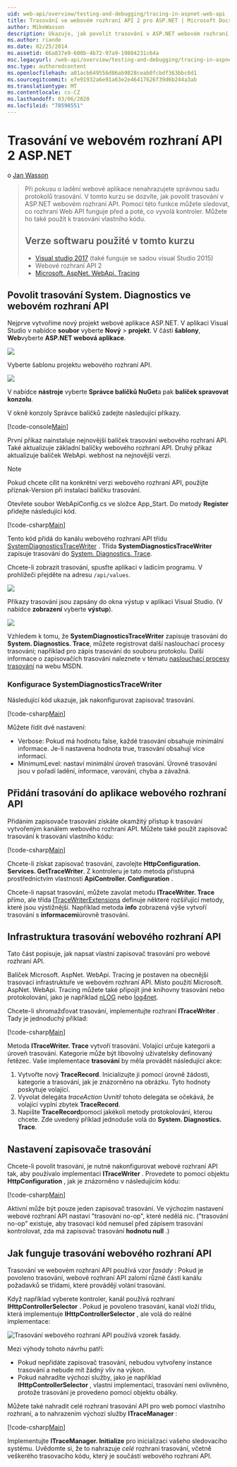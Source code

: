 ```yaml
---
uid: web-api/overview/testing-and-debugging/tracing-in-aspnet-web-api
title: Trasování ve webovém rozhraní API 2 pro ASP.NET | Microsoft Docs
author: MikeWasson
description: Ukazuje, jak povolit trasování v ASP.NET webovém rozhraní API.
ms.author: riande
ms.date: 02/25/2014
ms.assetid: 66a837e9-600b-4b72-97a9-19804231c64a
msc.legacyurl: /web-api/overview/testing-and-debugging/tracing-in-aspnet-web-api
msc.type: authoredcontent
ms.openlocfilehash: a01acb649556d06ab9828ceab0fcbdf363bbc0d1
ms.sourcegitcommit: e7e91932a6e91a63e2e46417626f39d6b244a3ab
ms.translationtype: MT
ms.contentlocale: cs-CZ
ms.lasthandoff: 03/06/2020
ms.locfileid: "78598551"
---
```

# <a name="tracing-in-aspnet-web-api-2"></a>Trasování ve webovém rozhraní API 2 ASP.NET

o [Jan Wasson](https://github.com/MikeWasson)

> Při pokusu o ladění webové aplikace nenahrazujete správnou sadu protokolů trasování. V tomto kurzu se dozvíte, jak povolit trasování v ASP.NET webovém rozhraní API. Pomocí této funkce můžete sledovat, co rozhraní Web API funguje před a poté, co vyvolá kontroler. Můžete ho také použít k trasování vlastního kódu.
>
> ## <a name="software-versions-used-in-the-tutorial"></a>Verze softwaru použité v tomto kurzu
>
> - [Visual studio 2017](https://visualstudio.microsoft.com/downloads/?utm_medium=microsoft&utm_source=docs.microsoft.com&utm_campaign=button+cta&utm_content=download+vs2017) (také funguje se sadou visual Studio 2015)
> - Webové rozhraní API 2
> - [Microsoft. AspNet. WebApi. Tracing](http://www.nuget.org/packages/Microsoft.AspNet.WebApi.Tracing)

## <a name="enable-systemdiagnostics-tracing-in-web-api"></a>Povolit trasování System. Diagnostics ve webovém rozhraní API

Nejprve vytvoříme nový projekt webové aplikace ASP.NET. V aplikaci Visual Studio v nabídce **soubor** vyberte **Nový** > **projekt**. V části **šablony**, **Web**vyberte **ASP.NET webová aplikace**.

[![](tracing-in-aspnet-web-api/_static/image2.png)](tracing-in-aspnet-web-api/_static/image1.png)

Vyberte šablonu projektu webového rozhraní API.

[![](tracing-in-aspnet-web-api/_static/image4.png)](tracing-in-aspnet-web-api/_static/image3.png)

V nabídce **nástroje** vyberte **Správce balíčků NuGet**a pak **balíček spravovat konzolu**.

V okně konzoly Správce balíčků zadejte následující příkazy.

[!code-console[Main](tracing-in-aspnet-web-api/samples/sample1.cmd)]

První příkaz nainstaluje nejnovější balíček trasování webového rozhraní API. Také aktualizuje základní balíčky webového rozhraní API. Druhý příkaz aktualizuje balíček WebApi. webhost na nejnovější verzi.

> [!NOTE]
> Pokud chcete cílit na konkrétní verzi webového rozhraní API, použijte příznak-Version při instalaci balíčku trasování.

Otevřete soubor WebApiConfig.cs ve složce App\_Start. Do metody **Register** přidejte následující kód.

[!code-csharp[Main](tracing-in-aspnet-web-api/samples/sample2.cs?highlight=6)]

Tento kód přidá do kanálu webového rozhraní API třídu [SystemDiagnosticsTraceWriter](https://msdn.microsoft.com/library/system.web.http.tracing.systemdiagnosticstracewriter.aspx) . Třída **SystemDiagnosticsTraceWriter** zapisuje trasování do [System. Diagnostics. Trace](https://msdn.microsoft.com/library/system.diagnostics.trace).

Chcete-li zobrazit trasování, spusťte aplikaci v ladicím programu. V prohlížeči přejděte na adresu `/api/values`.

![](tracing-in-aspnet-web-api/_static/image5.png)

Příkazy trasování jsou zapsány do okna výstup v aplikaci Visual Studio. (V nabídce **zobrazení** vyberte **výstup**).

[![](tracing-in-aspnet-web-api/_static/image7.png)](tracing-in-aspnet-web-api/_static/image6.png)

Vzhledem k tomu, že **SystemDiagnosticsTraceWriter** zapisuje trasování do **System. Diagnostics. Trace**, můžete registrovat další naslouchací procesy trasování; například pro zápis trasování do souboru protokolu. Další informace o zapisovačích trasování naleznete v tématu [naslouchací procesy trasování](https://msdn.microsoft.com/library/4y5y10s7.aspx) na webu MSDN.

### <a name="configuring-systemdiagnosticstracewriter"></a>Konfigurace SystemDiagnosticsTraceWriter

Následující kód ukazuje, jak nakonfigurovat zapisovač trasování.

[!code-csharp[Main](tracing-in-aspnet-web-api/samples/sample3.cs)]

Můžete řídit dvě nastavení:

- Verbose: Pokud má hodnotu false, každé trasování obsahuje minimální informace. Je-li nastavena hodnota true, trasování obsahují více informací.
- MinimumLevel: nastaví minimální úroveň trasování. Úrovně trasování jsou v pořadí ladění, informace, varování, chyba a závažná.

## <a name="adding-traces-to-your-web-api-application"></a>Přidání trasování do aplikace webového rozhraní API

Přidáním zapisovače trasování získáte okamžitý přístup k trasování vytvořeným kanálem webového rozhraní API. Můžete také použít zapisovač trasování k trasování vlastního kódu:

[!code-csharp[Main](tracing-in-aspnet-web-api/samples/sample4.cs)]

Chcete-li získat zapisovač trasování, zavolejte **HttpConfiguration. Services. GetTraceWriter**. Z kontroleru je tato metoda přístupná prostřednictvím vlastnosti **ApiController. Configuration** .

Chcete-li napsat trasování, můžete zavolat metodu **ITraceWriter. Trace** přímo, ale třída [ITraceWriterExtensions](https://msdn.microsoft.com/library/system.web.http.tracing.itracewriterextensions.aspx) definuje některé rozšiřující metody, které jsou výstižnější. Například metoda **info** zobrazená výše vytvoří trasování s **informacemi**úrovně trasování.

## <a name="web-api-tracing-infrastructure"></a>Infrastruktura trasování webového rozhraní API

Tato část popisuje, jak napsat vlastní zapisovač trasování pro webové rozhraní API.

Balíček Microsoft. AspNet. WebApi. Tracing je postaven na obecnější trasovací infrastruktuře ve webovém rozhraní API. Místo použití Microsoft. AspNet. WebApi. Tracing můžete také připojit jiné knihovny trasování nebo protokolování, jako je například [nLOG](http://nlog-project.org/) nebo [log4net](http://logging.apache.org/log4net/).

Chcete-li shromažďovat trasování, implementujte rozhraní **ITraceWriter** . Tady je jednoduchý příklad:

[!code-csharp[Main](tracing-in-aspnet-web-api/samples/sample5.cs)]

Metoda **ITraceWriter. Trace** vytvoří trasování. Volající určuje kategorii a úroveň trasování. Kategorie může být libovolný uživatelsky definovaný řetězec. Vaše implementace **trasování** by měla provádět následující akce:

1. Vytvořte nový **TraceRecord**. Inicializujte ji pomocí úrovně žádosti, kategorie a trasování, jak je znázorněno na obrázku. Tyto hodnoty poskytuje volající.
2. Vyvolat delegáta *traceAction* Uvnitř tohoto delegáta se očekává, že volající vyplní zbytek **TraceRecord**.
3. Napište **TraceRecord**pomocí jakékoli metody protokolování, kterou chcete. Zde uvedený příklad jednoduše volá do **System. Diagnostics. Trace**.

## <a name="setting-the-trace-writer"></a>Nastavení zapisovače trasování

Chcete-li povolit trasování, je nutné nakonfigurovat webové rozhraní API tak, aby používalo implementaci **ITraceWriter** . Provedete to pomocí objektu **HttpConfiguration** , jak je znázorněno v následujícím kódu:

[!code-csharp[Main](tracing-in-aspnet-web-api/samples/sample6.cs)]

Aktivní může být pouze jeden zapisovač trasování. Ve výchozím nastavení webové rozhraní API nastaví &quot;trasování no-op&quot;, které nedělá nic. (&quot;trasování no-op&quot; existuje, aby trasovací kód nemusel před zápisem trasování kontrolovat, zda má zapisovač trasování **hodnotu null** .)

## <a name="how-web-api-tracing-works"></a>Jak funguje trasování webového rozhraní API

Trasování ve webovém rozhraní API používá vzor *fasády* : Pokud je povoleno trasování, webové rozhraní API zalomí různé části kanálu požadavků se třídami, které provádějí volání trasování.

Když například vyberete kontroler, kanál používá rozhraní **IHttpControllerSelector** . Pokud je povoleno trasování, kanál vloží třídu, která implementuje **IHttpControllerSelector** , ale volá do reálné implementace:

![Trasování webového rozhraní API používá vzorek fasády.](tracing-in-aspnet-web-api/_static/image8.png)

Mezi výhody tohoto návrhu patří:

- Pokud nepřidáte zapisovač trasování, nebudou vytvořeny instance trasování a nebude mít žádný vliv na výkon.
- Pokud nahradíte výchozí služby, jako je například **IHttpControllerSelector** , vlastní implementací, trasování není ovlivněno, protože trasování je provedeno pomocí objektu obálky.

Můžete také nahradit celé rozhraní trasování API pro web pomocí vlastního rozhraní, a to nahrazením výchozí služby **ITraceManager** :

[!code-csharp[Main](tracing-in-aspnet-web-api/samples/sample7.cs)]

Implementujte **ITraceManager. Initialize** pro inicializaci vašeho sledovacího systému. Uvědomte si, že to nahrazuje *celé* rozhraní trasování, včetně veškerého trasovacího kódu, který je součástí webového rozhraní API.
